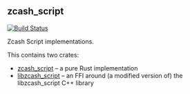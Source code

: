 ## zcash_script

[![Build Status][actions-badge]][actions-url]

[actions-badge]: https://github.com/ZcashFoundation/zcash_script/workflows/Continuous%20integration/badge.svg
[actions-url]: https://github.com/ZcashFoundation/zcash_script/actions?query=workflow%3A%22Continuous+integration%22

Zcash Script implementations.

This contains two crates:
- [zcash_script](./zcash_script) – a pure Rust implementation
- [libzcash_script](./libzcash_script) – an FFI around (a modified version of) the libzcash_script C++ library
